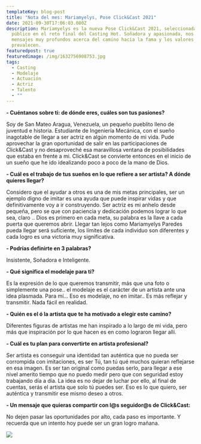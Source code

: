 ```yaml
---
templateKey: blog-post
title: "Nota del mes: Mariamyelys, Pose Click&Cast 2021"
date: 2021-09-30T17:06:03.080Z
description: Mariamyelys es la nueva Pose Click&Cast 2021, seleccionada por el
  público en el reto final del Casting Hot. Soñadora y apasionada, nos comparte
  mensajes muy profundos acerca del camino hacia la fama y los valores que
  prevalecen.
featuredpost: true
featuredimage: /img/1632756908753.jpg
tags:
  - Casting
  - Modelaje
  - Actuación
  - Actriz
  - Talento
  - ""
---
```

**\- Cuéntanos sobre ti: de dónde eres, cuáles son tus pasiones?**

Soy de San Mateo Aragua, Venezuela, un pequeño pueblito lleno de juventud e historia. Estudiante de Ingeniería Mecánica, con el sueño inagotable de llegar a ser actriz en algún momento de mi vida. Pude aprovechar la gran oportunidad de salir en las participaciones de Click&Cast y no desaproveché esa maravillosa ventana de posibilidades que estaba en frente a mi. Click&Cast se convierte entonces en el inicio de un sueño que he ido idealizando poco a poco de la mano de Dios.

**\- Cuál es el trabajo de tus sueños en lo que refiere a ser artista? A dónde quieres llegar?**

Considero que el ayudar a otros es una de mis metas principales, ser un ejemplo digno de imitar es una ayuda que puede inspirar vidas y que definitivamente voy a ir construyendo. Ser actriz es mi anhelo desde pequeña, pero se que con paciencia y dedicación podemos lograr lo que sea, claro .. Dios es primero en cada meta, su palabra es la llave a cada puerta que queremos abrir. Llegar tan lejos como Mariamyelys Paredes pueda llegar será suficiente, los límites de cada individuo son diferentes y cada logro es una victoria muy significativa.

**\- Podrías definirte en 3 palabras?**

Insistente, Soñadora e Inteligente.

**\- Qué significa el modelaje para ti?**

Es la expresión de lo que queremos transmitir, más que una foto o simplemente una pose.. el modelaje es el carácter de un artista ante una idea plasmada. Para mí... Eso es modelaje, no en imitar.. Es más reflejar y transmitir. Nada fácil en realidad.

**\- Quién es el ó la artista que te ha motivado a elegir este camino?**

Diferentes figuras de artistas me han inspirado a lo largo de mi vida, pero más que inspiración por lo que hacen es en como lograron llegar allí.

**\- Cuál es tu plan para convertirte en artista profesional?**

Ser artista es conseguir una identidad tan auténtica que no pueda ser corrompida con imitaciones, es ser Tú, tan tú qué muchos quieran reflejarse en esa imagen. Es ser tan original como puedas serlo, para llegar a ese nivel amerito tiempo que no puedo medir pero que con seguridad estoy trabajando día a día. La idea es no dejar de luchar por ello, al final de cuentas, serás el artista que solo tú puedes ser. Eso es lo que quiero, ser auténtica y transmitir ese mismo deseo a otros.

**\- Un mensaje que quieras compartir con l@s seguidor@s de Click&Cast:**

No dejen pasar las oportunidades por alto, cada paso es importante. Y recuerda que un intento hoy puede ser un gran logro mañana.

<!--EndFragment-->



![](/img/1.png)